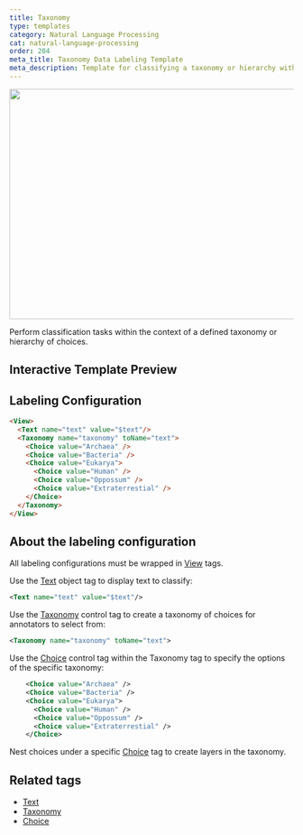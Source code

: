 ```yaml
---
title: Taxonomy
type: templates
category: Natural Language Processing
cat: natural-language-processing
order: 204
meta_title: Taxonomy Data Labeling Template
meta_description: Template for classifying a taxonomy or hierarchy with Label Studio for your machine learning and data science projects.
---
```


<img src="/images/templates/taxonomy.png" alt="" class="gif-border" width="552px" height="408px" />

Perform classification tasks within the context of a defined taxonomy or hierarchy of choices. 

## Interactive Template Preview

<div id="main-preview"></div>

## Labeling Configuration

```html
<View>
  <Text name="text" value="$text"/>
  <Taxonomy name="taxonomy" toName="text">
    <Choice value="Archaea" />
    <Choice value="Bacteria" />
    <Choice value="Eukarya">
      <Choice value="Human" />
      <Choice value="Oppossum" />
      <Choice value="Extraterrestial" />
    </Choice>
  </Taxonomy>
</View>
```

## About the labeling configuration

All labeling configurations must be wrapped in [View](/tags/view.html) tags.

Use the [Text](/tags/text.html) object tag to display text to classify:
```xml
<Text name="text" value="$text"/>
```
Use the [Taxonomy](/tags/taxonomy.html) control tag to create a taxonomy of choices for annotators to select from:
```xml
<Taxonomy name="taxonomy" toName="text">
```
Use the [Choice](/tags/choice.html) control tag within the Taxonomy tag to specify the options of the specific taxonomy:
```xml
    <Choice value="Archaea" />
    <Choice value="Bacteria" />
    <Choice value="Eukarya">
      <Choice value="Human" />
      <Choice value="Oppossum" />
      <Choice value="Extraterrestial" />
    </Choice>
```
Nest choices under a specific [Choice](/tags/choice.html) tag to create layers in the taxonomy.


## Related tags

- [Text](/tags/text.html)
- [Taxonomy](/tags/taxonomy.html)
- [Choice](/tags/choice.html)